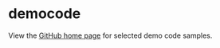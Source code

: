 # democode

View the [GitHub home page](http://mikecurtis1.github.io/democode) for selected demo code samples.
